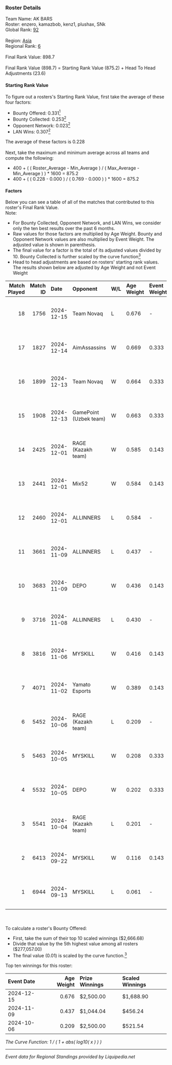 ### Roster Details<br />
Team Name: AK BARS<br />
Roster: enzero, kamazbob, kenz1, plushax, SNk<br />
Global Rank: [92](../standings_global.md)<br />
<br />
Region: [Asia]( ../standings_asia.md)<br />
Regional Rank: [6]( ../standings_asia.md)<br />
<br />
Final Rank Value:  898.7<br />
<br />
Final Rank Value (898.7) = Starting Rank Value (875.2) + Head To Head Adjustments (23.6)<br />

#### Starting Rank Value<br />
To figure out a rosters's Starting Rank Value, first take the average of these four factors:<br />
- Bounty Offered: 0.331[<sup>1</sup>](#table2)
- Bounty Collected: 0.253[<sup>2</sup>](#table1)
- Opponent Network: 0.023[<sup>2</sup>](#table1)
- LAN Wins: 0.307[<sup>2</sup>](#table1)

The average of these factors is 0.228<br />
<br />
Next, take the maximum and minimum average across all teams and compute the following:<br />
- 400 + ( ( Roster_Average - Min_Average ) / ( Max_Average - Min_Average ) ) * 1600 = 875.2
- 400 + ( ( 0.228 - 0.000 ) / ( 0.769 - 0.000 ) ) * 1600 = 875.2


#### Factors<br />
Below you can see a table of all of the matches that contributed to this roster's Final Rank Value.<br />
Note:<br />

- For Bounty Collected, Opponent Network, and LAN Wins, we consider only the ten best results over the past 6 months.
- Raw values for those factors are multiplied by Age Weight. Bounty and Opponent Network values are also multiplied by Event Weight. The adjusted value is shown in parenthesis.
- The final value for a factor is the total of its adjusted values divided by 10. Bounty Collected is further scaled by the curve function[<sup>3</sup>](#curveFunction)
- Head to head adjustments are based on rosters' starting rank values. The results shown below are adjusted by Age Weight and not Event Weight
<span id="table1"></span><br />


| Match Played | Match ID | Date       | Opponent               | W/L | Age Weight | Event Weight | Bounty Collected | Opponent Network | LAN Wins  | H2H Adj. | Roster                                |
| -: | -: | :- | :- | :- | :- | :- | :- | :- | :- | -: | :- |
|           18 |     1756 | 2024-12-15 | Team Novaq             | L   | 0.676      | -            | -                | -                | -         |    -3.94 | enzero, kamazbob, kenz1, plushax, SNk |
|           17 |     1827 | 2024-12-14 | AimAssassins           | W   | 0.669      | 0.333        | 0.005 (0.001)    | 0.243 (0.054)    | 1 (0.669) |    13.34 | enzero, kamazbob, kenz1, plushax, SNk |
|           16 |     1899 | 2024-12-13 | Team Novaq             | W   | 0.664      | 0.333        | 0.035 (0.008)    | 0.402 (0.089)    | 1 (0.664) |    17.43 | enzero, kamazbob, kenz1, plushax, SNk |
|           15 |     1908 | 2024-12-13 | GamePoint (Uzbek team) | W   | 0.663      | 0.333        | -                | 0.039 (0.009)    | 1 (0.663) |     4.55 | enzero, kamazbob, kenz1, plushax, SNk |
|           14 |     2425 | 2024-12-01 | RAGE (Kazakh team)     | W   | 0.585      | 0.143        | 0.006 (0.000)    | 0.183 (0.015)    | 0 (0.000) |     8.47 | enzero, kamazbob, kenz1, plushax, SNk |
|           13 |     2441 | 2024-12-01 | Mix52                  | W   | 0.584      | 0.143        | 0.002 (0.000)    | 0.065 (0.005)    | 0 (0.000) |     7.16 | enzero, kamazbob, kenz1, plushax, SNk |
|           12 |     2460 | 2024-12-01 | ALLINNERS              | L   | 0.584      | -            | -                | -                | -         |   -12.52 | enzero, kamazbob, kenz1, plushax, SNk |
|           11 |     3661 | 2024-11-09 | ALLINNERS              | L   | 0.437      | -            | -                | -                | -         |    -9.13 | arun, enzero, kamazbob, kenz1, Yaqk   |
|           10 |     3683 | 2024-11-09 | DEPO                   | W   | 0.436      | 0.143        | 0.007 (0.000)    | 0.295 (0.018)    | 0 (0.000) |     5.51 | arun, enzero, kamazbob, kenz1, Yaqk   |
|            9 |     3716 | 2024-11-08 | ALLINNERS              | L   | 0.430      | -            | -                | -                | -         |    -9.21 | arun, enzero, kamazbob, kenz1, Yaqk   |
|            8 |     3816 | 2024-11-06 | MYSKILL                | W   | 0.416      | 0.143        | 0.003 (0.000)    | 0.129 (0.008)    | 0 (0.000) |     3.40 | arun, enzero, kamazbob, kenz1, Yaqk   |
|            7 |     4071 | 2024-11-02 | Yamato Esports         | W   | 0.389      | 0.143        | 0.000 (0.000)    | -                | 0 (0.000) |     1.50 | arun, enzero, kamazbob, kenz1, Yaqk   |
|            6 |     5452 | 2024-10-06 | RAGE (Kazakh team)     | L   | 0.209      | -            | -                | -                | -         |    -3.41 | enzero, kade0, kamazbob, kenz1, SNk   |
|            5 |     5463 | 2024-10-05 | MYSKILL                | W   | 0.208      | 0.333        | 0.003 (0.000)    | 0.129 (0.009)    | 1 (0.208) |     1.70 | enzero, kade0, kamazbob, kenz1, SNk   |
|            4 |     5532 | 2024-10-05 | DEPO                   | W   | 0.202      | 0.333        | 0.007 (0.000)    | 0.295 (0.020)    | 1 (0.202) |     2.52 | enzero, kade0, kamazbob, kenz1, SNk   |
|            3 |     5541 | 2024-10-04 | RAGE (Kazakh team)     | L   | 0.201      | -            | -                | -                | -         |    -3.32 | enzero, kade0, kamazbob, kenz1, SNk   |
|            2 |     6413 | 2024-09-22 | MYSKILL                | W   | 0.116      | 0.143        | 0.003 (0.000)    | 0.129 (0.002)    | -         |     0.95 | enzero, kade0, kamazbob, kenz1, SNk   |
|            1 |     6944 | 2024-09-13 | MYSKILL                | L   | 0.061      | -            | -                | -                | -         |    -1.43 | arun, enzero, kamazbob, kenz1, SNk    |

<br />
<span id="table2"></span><br />
To calculate a roster's Bounty Offered:<br />

- First, take the sum of their top 10 scaled winnings ($2,666.68)
- Divide that value by the 5th highest value among all rosters ($277,057.00)
- The final value (0.01) is scaled by the curve function.[<sup>3</sup>](#curveFunction)

Top ten winnings for this roster:<br />

| Event Date | Age Weight | Prize Winnings | Scaled Winnings |
| :- | -: | :- | :- |
| 2024-12-15 |      0.676 | $2,500.00      | $1,688.90       |
| 2024-11-09 |      0.437 | $1,044.04      | $456.24         |
| 2024-10-06 |      0.209 | $2,500.00      | $521.54         |


<span id="curveFunction"></span>_The Curve Function: 1 / ( 1 + abs( log10( x ) ) )_<br />

---
_Event data for Regional Standings provided by Liquipedia.net_<br />
